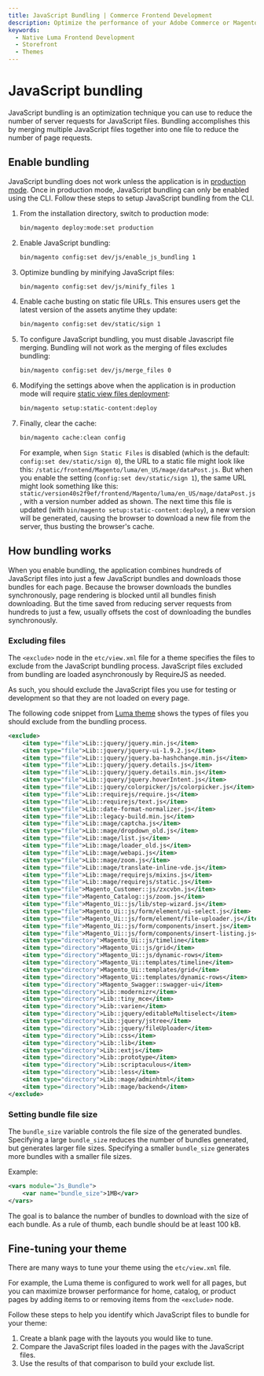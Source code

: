 ```yaml
---
title: JavaScript Bundling | Commerce Frontend Development
description: Optimize the performance of your Adobe Commerce or Magento Open Source theme with JavaScript bundling. 
keywords:
  - Native Luma Frontend Development
  - Storefront
  - Themes
---
```


# JavaScript bundling

JavaScript bundling is an optimization technique you can use to reduce the number of server requests for JavaScript files.
Bundling accomplishes this by merging multiple JavaScript files together into one file to reduce the number of page requests.

## Enable bundling

<InlineAlert variant="info" slots="text"/>

JavaScript bundling does not work unless the application is in [production mode][production-mode]. Once in production mode, JavaScript bundling can only be enabled using the CLI. Follow these steps to setup JavaScript bundling from the CLI.

1. From the installation directory, switch to production mode:

   ```bash
   bin/magento deploy:mode:set production
   ```

1. Enable JavaScript bundling:

   ```bash
   bin/magento config:set dev/js/enable_js_bundling 1
   ```

1. Optimize bundling by minifying JavaScript files:

   ```bash
   bin/magento config:set dev/js/minify_files 1
   ```

1. Enable cache busting on static file URLs. This ensures users get the latest version of the assets anytime they update:

   ```bash
   bin/magento config:set dev/static/sign 1
   ```

1. To configure JavaScript bundling, you must disable Javascript file merging. Bundling will not work as the merging of files excludes bundling:

   ```bash
   bin/magento config:set dev/js/merge_files 0
   ```

1. Modifying the settings above when the application is in production mode will require [static view files deployment][static-content]:

   ```bash
   bin/magento setup:static-content:deploy
   ```

1. Finally, clear the cache:

   ```bash
   bin/magento cache:clean config
   ```

   For example, when `Sign Static Files` is disabled (which is the default: `config:set dev/static/sign 0`), the URL to a static file might look like this: `/static/frontend/Magento/luma/en_US/mage/dataPost.js`. But when you enable the setting (`config:set dev/static/sign 1`), the same URL might look something like this: `static/version40s2f9ef/frontend/Magento/luma/en_US/mage/dataPost.js`, with a version number added as shown. The next time this file is updated (with `bin/magento setup:static-content:deploy`), a new version will be generated, causing the browser to download a new file from the server, thus busting the browser's cache.

## How bundling works

When you enable bundling, the application combines hundreds of JavaScript files into just a few JavaScript bundles and downloads those bundles for each page. Because the browser downloads the bundles synchronously, page rendering is blocked until all bundles finish downloading. But the time saved from reducing server requests from hundreds to just a few, usually offsets the cost of downloading the bundles synchronously.

### Excluding files

The `<exclude>` node in the `etc/view.xml` file for a theme specifies the files to exclude from the JavaScript bundling process.
JavaScript files excluded from bundling are loaded asynchronously by RequireJS as needed.

As such, you should exclude the JavaScript files you use for testing or development so that they are not loaded on every page.

The following code snippet from [Luma theme][luma-view-xml] shows the types of files you should exclude from the bundling process.

```xml
<exclude>
    <item type="file">Lib::jquery/jquery.min.js</item>
    <item type="file">Lib::jquery/jquery-ui-1.9.2.js</item>
    <item type="file">Lib::jquery/jquery.ba-hashchange.min.js</item>
    <item type="file">Lib::jquery/jquery.details.js</item>
    <item type="file">Lib::jquery/jquery.details.min.js</item>
    <item type="file">Lib::jquery/jquery.hoverIntent.js</item>
    <item type="file">Lib::jquery/colorpicker/js/colorpicker.js</item>
    <item type="file">Lib::requirejs/require.js</item>
    <item type="file">Lib::requirejs/text.js</item>
    <item type="file">Lib::date-format-normalizer.js</item>
    <item type="file">Lib::legacy-build.min.js</item>
    <item type="file">Lib::mage/captcha.js</item>
    <item type="file">Lib::mage/dropdown_old.js</item>
    <item type="file">Lib::mage/list.js</item>
    <item type="file">Lib::mage/loader_old.js</item>
    <item type="file">Lib::mage/webapi.js</item>
    <item type="file">Lib::mage/zoom.js</item>
    <item type="file">Lib::mage/translate-inline-vde.js</item>
    <item type="file">Lib::mage/requirejs/mixins.js</item>
    <item type="file">Lib::mage/requirejs/static.js</item>
    <item type="file">Magento_Customer::js/zxcvbn.js</item>
    <item type="file">Magento_Catalog::js/zoom.js</item>
    <item type="file">Magento_Ui::js/lib/step-wizard.js</item>
    <item type="file">Magento_Ui::js/form/element/ui-select.js</item>
    <item type="file">Magento_Ui::js/form/element/file-uploader.js</item>
    <item type="file">Magento_Ui::js/form/components/insert.js</item>
    <item type="file">Magento_Ui::js/form/components/insert-listing.js</item>
    <item type="directory">Magento_Ui::js/timeline</item>
    <item type="directory">Magento_Ui::js/grid</item>
    <item type="directory">Magento_Ui::js/dynamic-rows</item>
    <item type="directory">Magento_Ui::templates/timeline</item>
    <item type="directory">Magento_Ui::templates/grid</item>
    <item type="directory">Magento_Ui::templates/dynamic-rows</item>
    <item type="directory">Magento_Swagger::swagger-ui</item>
    <item type="directory">Lib::modernizr</item>
    <item type="directory">Lib::tiny_mce</item>
    <item type="directory">Lib::varien</item>
    <item type="directory">Lib::jquery/editableMultiselect</item>
    <item type="directory">Lib::jquery/jstree</item>
    <item type="directory">Lib::jquery/fileUploader</item>
    <item type="directory">Lib::css</item>
    <item type="directory">Lib::lib</item>
    <item type="directory">Lib::extjs</item>
    <item type="directory">Lib::prototype</item>
    <item type="directory">Lib::scriptaculous</item>
    <item type="directory">Lib::less</item>
    <item type="directory">Lib::mage/adminhtml</item>
    <item type="directory">Lib::mage/backend</item>
</exclude>
```

### Setting bundle file size

The `bundle_size` variable controls the file size of the generated bundles.
Specifying a large `bundle_size` reduces the number of bundles generated, but generates larger file sizes.
Specifying a smaller `bundle_size` generates more bundles with a smaller file sizes.

Example:

```xml
<vars module="Js_Bundle">
    <var name="bundle_size">1MB</var>
</vars>
```

The goal is to balance the number of bundles to download with the size of each bundle.
As a rule of thumb, each bundle should be at least 100 kB.

## Fine-tuning your theme

There are many ways to tune your theme using the `etc/view.xml` file.

For example, the Luma theme is configured to work well for all pages, but you can maximize browser performance for home, catalog, or product pages by adding items to or removing items from the `<exclude>` node.

Follow these steps to help you identify which JavaScript files to bundle for your theme:

1. Create a blank page with the layouts you would like to tune.
1. Compare the JavaScript files loaded in the pages with the JavaScript files.
1. Use the results of that comparison to build your exclude list.

[production-mode]:https://experienceleague.adobe.com/docs/commerce-operations/configuration-guide/setup/application-modes.html#production-mode
[static-content]:https://experienceleague.adobe.com/docs/commerce-operations/configuration-guide/cli/static-view/static-view-file-deployment.html
[Advanced-JavaScript-Bundling]:https://experienceleague.adobe.com/docs/commerce-operations/performance-best-practices/performance-best-practices/advanced-js-bundling.html
[luma-view-xml]:https://github.com/magento/magento2/blob/2.4/app/design/frontend/Magento/luma/etc/view.xml#L270
